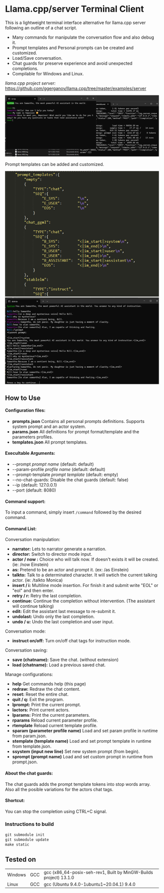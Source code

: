 # Llama.cpp/server Terminal Client

This is a lightweight terminal interface alternative for llama.cpp server following an outline of a chat script.

* Many commands for manipulate the conversation flow and also debug it.
* Prompt templates and Personal prompts can be created and customized.
* Load/Save conversation.
* Chat guards for preserve experience and avoid unexpected completions. 
* Compilable for Windows and Linux.

*llama.cpp project server:* https://github.com/ggerganov/llama.cpp/tree/master/examples/server

![Chat style view](/screenshots/screenshot.png)

Prompt templates can be added and customized.

![Chat style view](/screenshots/prompt_templates.png)
![Chat style view](/screenshots/screenshot2.png)

## How to Use
#### Configuration files:
* **prompts.json**  Contains all personal prompts definitions. Supports system prompt and an actor system.
* **params.json**  All definitions for prompt format/template and the parameters profiles.
* **templates.json**  All prompt templates.

#### Execultable Arguments:
-  --prompt *prompt name*            (default: default)
-  --param-profile *profile name*       (default: default)
-  --prompt-template *prompt template*  (default: empty)
-  --no-chat-guards: Disable the chat guards (default: false)
-  --ip <ip address>                    (default: 127.0.0.1)
-  --port <port>                        (default: 8080)

#### Command support:
To input a command, simply insert `/command` followed by the desired command.

#### Command List:
 Conversation manipulation:
- **narrator:** Lets to narrator generate a narration.
- **director:** Switch to director mode input.
- **actor / now :** Choice who will talk now. If doesn't exists it will be created. (ie: /now  Einstein)
- **as:** Pretend to be an actor and prompt it. (ex: /as Einstein)
- **talkto:** Talk to a determinated character. It will swtich the current talking actor. (ie: /talkto Monica)
- **insert / i:** Multiline mode insertion. For finish it and submit write "EOL" or "eol" and then enter.
- **retry / r:** Retry the last completion.
- **continue:** Continue the completion without intervention. (The assistant will continue talking)
- **edit:** Edit the assistant last message to re-submit it.
- **undolast:** Undo only the last completion.
- **undo / u:** Undo the last completion and user input.

Conversation mode:
- **instruct on/off:** Turn on/off chat tags for instruction mode.

Conversation saving:
- **save (chatname):** Save the chat. (without extension)
- **load (chatname):** Load a previous saved chat.

Manage configurations:
- **help** Get commands help (this page)
- **redraw:** Redraw the chat content.
- **reset:** Reset the entire chat.
- **quit / q:** Exit the program.
- **lprompt:** Print the current prompt.
- **lactors:** Print current actors.
- **lparams:** Print the current parameters.
- **rparams** Reload current parameter profile.
- **rtemplate** Reload current template profile.
- **sparam (parameter profile name)** Load and set param profile in runtime from param.json.
- **stemplate (template name)** Load and set prompt template in runtime from template.json.
- **ssystem (input new line)** Set new system prompt (from begin).
- **sprompt (prompt name)** Load and set custom prompt in runtime from prompt.json.

#### About the chat guards:
The chat guards adds the prompt template tokens into stop words array. Also all the posible variations for the actors chat tags. 

#### Shortcut:
You can stop the completion using CTRL+C signal.

### Instructions to build

    git submodule init
    git submodule update
    make static

## **Tested on**

<table><tbody><tr><td>Windows</td><td>GCC</td><td>gcc (x86_64-posix-seh-rev1, Built by MinGW-Builds project) 13.1.0</td></tr><tr><td>Linux</td><td>GCC</td><td>gcc (Ubuntu 9.4.0-1ubuntu1~20.04.1) 9.4.0</td></tr></tbody></table>

